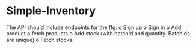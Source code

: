 # Simple-Inventory
The API should include endpoints for the ffg: o Sign up o Sign in o Add product o fetch products o Add stock (with batchId and quantity. BatchIds are unique) o Fetch stocks.
